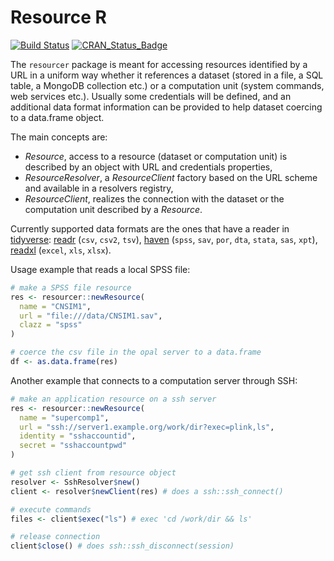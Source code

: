 # Resource R

[![Build Status](https://travis-ci.com/obiba/resourcer.svg?branch=master)](https://travis-ci.com/obiba/resourcer)
[![CRAN_Status_Badge](http://www.r-pkg.org/badges/version/resourcer)](https://cran.r-project.org/package=resourcer)

The `resourcer` package is meant for accessing resources identified by a URL in a uniform way whether it references a dataset (stored in a file, a SQL table, a MongoDB collection etc.) or a computation unit (system commands, web services etc.). Usually some credentials will be defined, and an additional data format information can be provided to help dataset coercing to a data.frame object.

The main concepts are:

* _Resource_, access to a resource (dataset or computation unit) is described by an object with URL and credentials properties,
* _ResourceResolver_, a _ResourceClient_ factory based on the URL scheme and available in a resolvers registry,
* _ResourceClient_, realizes the connection with the dataset or the computation unit described by a _Resource_.

Currently supported data formats are the ones that have a reader in [tidyverse](https://www.tidyverse.org/): [readr](https://readr.tidyverse.org/) (`csv`, `csv2`, `tsv`), [haven](https://haven.tidyverse.org/) (`spss`, `sav`, `por`, `dta`, `stata`, `sas`, `xpt`), [readxl](https://readxl.tidyverse.org/) (`excel`, `xls`, `xlsx`).

Usage example that reads a local SPSS file:

```r
# make a SPSS file resource
res <- resourcer::newResource(
  name = "CNSIM1",
  url = "file:///data/CNSIM1.sav",
  clazz = "spss"
)

# coerce the csv file in the opal server to a data.frame
df <- as.data.frame(res)
```

Another example that connects to a computation server through SSH:

```r
# make an application resource on a ssh server
res <- resourcer::newResource(
  name = "supercomp1",
  url = "ssh://server1.example.org/work/dir?exec=plink,ls",
  identity = "sshaccountid",
  secret = "sshaccountpwd"
)

# get ssh client from resource object
resolver <- SshResolver$new()
client <- resolver$newClient(res) # does a ssh::ssh_connect()

# execute commands
files <- client$exec("ls") # exec 'cd /work/dir && ls'

# release connection
client$close() # does ssh::ssh_disconnect(session)
```
